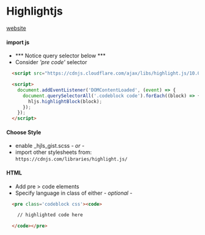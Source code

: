 # Highlightjs

[website](https://highlightjs.org/)



#### import js
- *** Notice query selector below ***
- Consider *'pre code'* selector 

```html
  <script src="https://cdnjs.cloudflare.com/ajax/libs/highlight.js/10.0.1/highlight.min.js"></script>

  <script>
    document.addEventListener('DOMContentLoaded', (event) => {
      document.querySelectorAll('.codeblock code').forEach((block) => {
        hljs.highlightBlock(block);
      });
    });
  </script>
```

#### Choose Style
 
 - enable _hjls_gist.scss  *- or -*
 - import other stylesheets from:  
`https://cdnjs.com/libraries/highlight.js/`


#### HTML
- Add pre > code elements
- Specify language in class of either - *optional* -

```html
  <pre class='codeblock css'><code>

    // highlighted code here

  </code></pre>
```

~~~~~~~~~~~~~~~~~~~~~~~~~